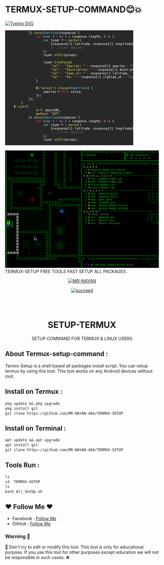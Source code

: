 # TERMUX-SETUP-COMMAND😊💥
[![Typing SVG](https://readme-typing-svg.herokuapp.com?font=Neuton&size=25&color=30FF40&background=000000&center=true&vCenter=true&width=360&height=60&lines=Assalamualaikum+Sir+😑;I'm+MR.NAYAN+Here+😘;Please+Follow+My+GitHub+Account+🌹;Today+I+will+tell+you+🤤;HOW+TO+SETUP+TERMUX+FREE;+Tools+Free;So+Let's+Enjoy+Everybody+💁‍♀️+💁‍♂️)](https://git.io/typing-svg)

<img src="https://github.com/MRVIVEK-CODER/Decompiler/blob/main/106824690-8dd73a00-66ad-11eb-89e2-53e13ac6f594.gif" alt="" border="0" />

![Alt text](https://github.com/MRVIVEK-CODER/MRVIVEK-CODER/raw/main/md7Oqrf.gif)
 TERMUX-SETUP FREE TOOLS FAST SETUP ALL PACKAGES . 
<p align="center">
<a href="https://github.com/MR-NAYAN-404"><img title="MR-NAYAN " src="https://github-readme-stats.vercel.app/api?username=MR.NAYAN&show_icons=true&include_all_commits=true&theme=chartreuse-refat&cache_seconds=3200"></a>
</p>


<p align="center">
<a href="#"><img title="succeed" src="https://img.shields.io/badge/setup-succeed-green?colorB=%23017e40&style=for-the-badge"></a>
</p>
<br/><br/>

<h1 align="center"> SETUP-TERMUX </h1>
<p align="center">      SETUP COMMAND  FOR TERMUX & LINUX USERS</p>

## About  Termux-setup-command :

 Termix-Setup is a shell based all packages install script. You can setup termux by using this tool. This tool works on any Android devices without root.

## Install on Termux :
```
pkg update && pkg upgrade
pkg install git
git clone https://github.com/MR-NAYAN-404/TERMUX-SETUP
```
## Install on Terminal :
```
apt update && apt upgrade
apt install git
git clone https://github.com/MR-NAYAN-404/TERMUX-SETUP

```

## Tools Run :
```
ls 
cd  TERMUX-SETUP 
ls
bash All_SetUp.sh
```


## ❤ Follow Me ❤


* Facebook  : [Follow Me](https://www.facebook.com/MR.NAYAN.01)
* GitHub : [Follow Me](https://github.com/MR-NAYAN-404)

### Warning 🚫

🚫 Don't try to edit or modify this tool. This tool is only for educational purpose. If you use this tool for other purposes except education we will not be responsible in such cases. ❌
